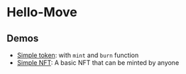 # Hello-Move

## Demos

- [Simple token](./demos/my_token/): with `mint` and `burn` function
- [Simple NFT](./demos/my_nft/): A basic NFT that can be minted by anyone
